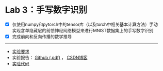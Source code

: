 # Lab 3：手写数字识别

- [x] 仅使用numpy和pytorch中的tensor库（以及torch中相关基本计算方法）手动实现含单隐藏层的前馈神经网络模型来进行MNIST数据集上的手写数字识别
- [x] 完成前向和反向传播的数学推导

---

- [实验要求](https://github.com/Charles-T-T/DeepLearning/blob/master/labs/lab3/docs/requirements.md)
- 实验报告： [Github (.pdf)](https://github.com/Charles-T-T/DeepLearning/blob/master/labs/lab3/docs/report.pdf) ， [CSDN博客](https://blog.csdn.net/weixin_54468359/article/details/143809083?spm=1001.2014.3001.5502) 
- [实验代码](https://github.com/Charles-T-T/DeepLearning/blob/master/labs/lab3/src/lab3.ipynb)

 